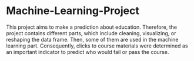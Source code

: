 # Machine-Learning-Project
This project aims to make a prediction about education. Therefore, the project contains different parts, which include cleaning, visualizing, or reshaping the data frame. Then, some of them are used in the machine learning part. Consequently, clicks to course materials were determined as an important indicator to predict who would fail or pass the course.
